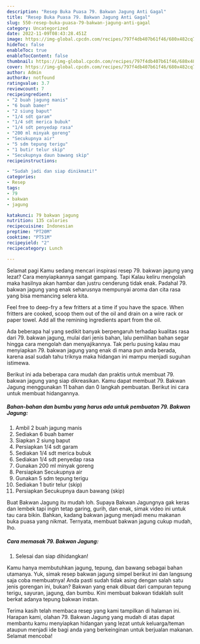 ```yaml
---
description: "Resep Buka Puasa 79. Bakwan Jagung Anti Gagal"
title: "Resep Buka Puasa 79. Bakwan Jagung Anti Gagal"
slug: 550-resep-buka-puasa-79-bakwan-jagung-anti-gagal
category: Uncategorized
date: 2022-11-09T08:43:28.451Z
image: https://img-global.cpcdn.com/recipes/797f4db407b61f46/680x482cq70/79-bakwan-jagung-foto-resep-utama.jpg
hideToc: false
enableToc: true
enableTocContent: false
thumbnail: https://img-global.cpcdn.com/recipes/797f4db407b61f46/680x482cq70/79-bakwan-jagung-foto-resep-utama.jpg
cover: https://img-global.cpcdn.com/recipes/797f4db407b61f46/680x482cq70/79-bakwan-jagung-foto-resep-utama.jpg
author: Admin
authorAv: notfound
ratingvalue: 3.7
reviewcount: 7
recipeingredient:
- "2 buah jagung manis"
- "6 buah bamer"
- "2 siung baput"
- "1/4 sdt garam"
- "1/4 sdt merica bubuk"
- "1/4 sdt penyedap rasa"
- "200 ml minyak goreng"
- "Secukupnya air"
- "5 sdm tepung terigu"
- "1 butir telur skip"
- "Secukupnya daun bawang skip"
recipeinstructions:

- "Sudah jadi dan siap dinikmati!"
categories:
- Resep
tags:
- 79
- bakwan
- jagung

katakunci: 79 bakwan jagung 
nutrition: 135 calories
recipecuisine: Indonesian
preptime: "PT20M"
cooktime: "PT51M"
recipeyield: "2"
recipecategory: Lunch

---
```



Selamat pagi Kamu sedang mencari inspirasi resep 79. bakwan jagung yang lezat? Cara menyiapkannya sangat gampang. Tapi Kalau keliru mengolah maka hasilnya akan hambar dan justru cenderung tidak enak. Padahal 79. bakwan jagung yang enak seharusnya mempunyai aroma dan cita rasa yang bisa memancing selera kita.


Feel free to deep-fry a few fritters at a time if you have the space. When fritters are cooked, scoop them out of the oil and drain on a wire rack or paper towel. Add all the remining ingredients apart from the oil.

Ada beberapa hal yang sedikit banyak berpengaruh terhadap kualitas rasa dari 79. bakwan jagung, mulai dari jenis bahan, lalu pemilihan bahan segar hingga cara mengolah dan menyajikannya. Tak perlu pusing kalau mau menyiapkan 79. bakwan jagung yang enak di mana pun anda berada, karena asal sudah tahu triknya maka hidangan ini mampu menjadi suguhan istimewa.


Berikut ini ada beberapa cara mudah dan praktis untuk membuat 79. bakwan jagung yang siap dikreasikan. Kamu dapat membuat 79. Bakwan Jagung menggunakan 11 bahan dan 0 langkah pembuatan. Berikut ini cara untuk membuat hidangannya.

<!--inarticleads1-->

##### Bahan-bahan dan bumbu yang harus ada untuk pembuatan 79. Bakwan Jagung:

1. Ambil 2 buah jagung manis
1. Sediakan 6 buah bamer
1. Siapkan 2 siung baput
1. Persiapkan 1/4 sdt garam
1. Sediakan 1/4 sdt merica bubuk
1. Sediakan 1/4 sdt penyedap rasa
1. Gunakan 200 ml minyak goreng
1. Persiapkan Secukupnya air
1. Gunakan 5 sdm tepung terigu
1. Sediakan 1 butir telur (skip)
1. Persiapkan Secukupnya daun bawang (skip)


Buat Bakwan Jagung itu mudah loh. Supaya Bakwan Jagungnya gak keras dan lembek tapi ingin tetap garing, gurih, dan enak, simak video ini untuk tau cara bikin. Bahkan, kadang bakwan jagung menjadi menu makanan buka puasa yang nikmat. Ternyata, membuat bakwan jagung cukup mudah, lho. 

<!--inarticleads2-->

##### Cara memasak 79. Bakwan Jagung:


1. Selesai dan siap dihidangkan!

Kamu hanya membutuhkan jagung, tepung, dan bawang sebagai bahan utamanya. Yuk, simak resep bakwan jagung simpel berikut ini dan langsung saja coba membuatnya! Anda pasti sudah tidak asing dengan salah satu jenis gorengan ini, bukan? Bakwan yang enak dibuat dari campuran tepung terigu, sayuran, jagung, dan bumbu. Kini membuat bakwan tidaklah sulit berkat adanya tepung bakwan instan. 

Terima kasih telah membaca resep yang kami tampilkan di halaman ini. Harapan kami, olahan 79. Bakwan Jagung yang mudah di atas dapat membantu kamu menyiapkan hidangan yang lezat untuk keluarga/teman ataupun menjadi ide bagi anda yang berkeinginan untuk berjualan makanan. Selamat mencoba!
